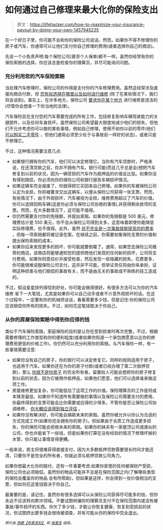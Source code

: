 # 如何通过自己修理来最大化你的保险支出

> 原文：<https://lifehacker.com/how-to-maximize-your-insurance-payout-by-doing-your-own-1457945235>

在一个好日子里，你可能不会和你的保险公司说话。然而，如果你不得不修理你的房子或汽车，你通常可以让他们支付你自己修理的费用(或者选择你自己的商店)。



先说一个小免责声明:每个保险公司(甚至个人保单)都不一样。虽然你经常有你的保险索赔的选择，你应该总是检查你的理算员，并尽可能询问问题。

### 充分利用您的汽车保险索赔

当处理汽车修理时，保险公司的作用是支付你的汽车修理费用。虽然这经常涉及直接向商店付款，但 [您有权选择在哪里以及如何进行维修](http://www.diamondcertified.org/report/livermore-collision-center-inc/article/no-matter-what-insurance-companies-say-you-can-choose-your-own-repair-shop) (除了在某些情况下，我们将会谈到)。事实上，在许多地方，保险公司 [要求你在某个地方](http://www.carinsurance101.com/can-i-choose-any-body-shop-to-repair-my-car/#.UnVYD_msjvY) 进行维修是违法的(尽管你会想查一下你当地的法律)。

汽车保险旨在支付您的汽车需要完成的所有工作，包括修复影响车辆驾驶能力的关键部件，以及任何车身损坏。虽然保险公司希望最大限度地减少他们的损失，但他们不允许考虑你可以做的某些事情，例如自己修理，使用不如你以前的零件(他们 [可以购买二手零件](http://www.perryandterryautobody.com/rights.php) ，但他们通常必须至少处于与事故前一样好的状态)，或者只是不修理它。

不过，这种情况需要注意几点:

*   如果银行拥有你的汽车，他们可以决定修理它。当你有汽车贷款时，严格来说，在还清贷款之前，你并不拥有汽车。银行可能(而且几乎总是会)想把汽车修复到以前的状况，因为一辆受损的汽车作为抵押品的价值会比低。如果你没有得到赔偿，你必须向你的保险公司和银行报告车辆损坏情况。
*   如果这辆车完全报废了，你就得把它买回来自己修理。如果你的车被保险公司认定为全损，你将被要求交出这辆车，以便从保险公司获得一张支票。然而，有些情况下，由于外观损坏，汽车被视为全损，维修费用超过了汽车的价值。你可以选择回购车辆(这是你必须与保险公司协商的事情),并获得剩余款项的支票。然而，在大多数情况下，这可能不值得。
*   你仍然需要支付你的免赔额，并提出索赔。如果你的免赔额是 500 美元，修理费估计是 550 美元，你不会从保险公司得到太多，这意味着即使你能降低实际修理费，也不值得。此外，虽然 [并不完全是一次事故就能提高你的费率](http://www.esurance.com/insurance-resources/car-insurance-rates-claims-myth) ，但每一项索赔都将被记录在案。在继续之前，你需要权衡保险支票的价值和提出保险索赔的成本。
*   如果你后来发现更多的损坏，你可能就要倒霉了。通常，如果您去保险公司推荐的商店，该商店将能够通知您的提供商他们发现的任何新的损坏，公司将支付费用。如果你同意估价并接受检查，然后发现一些隐藏的损失，花费更多，你可能很难说服保险公司支付。这并非不可能，但举证责任将由你来承担，证明这种损害与他们赔偿的事故有关，而不是由无关的事故或不熟练的技工造成的。

不过，假设星星排列得恰到好处，你可能会做得很好。有很多方法可以为你的汽车维修 省下一大笔钱，尤其是如果你可以自己动手或者不介意外观损坏的话。在这个过程中，一定要和你的机械师谈谈，看看需要多少钱，但是记住:你的保险公司应该赔偿你所有的损失。不过，如何花这笔钱取决于你自己。

### 从你的房屋保险索赔中得到你应得的钱

类似于汽车保险索赔，家庭保险的目的是让你在受到损害时再次完整。不过，根据需要修理的工作类型和你的便利程度(或者如果你知道一个承包商愿意以比你的修理费用更低的价格工作)，你仍然可以充分利用你的索赔。与汽车保险一样，有一些事情需要注意:

*   如果你没有自己的房子，你的银行可以决定修复它。同样的规则适用于房子，也适用于汽车。如果你还在为你的房子付款(或者已经办理了第二次抵押贷款)，那么 [你就不是你房子](http://mn.gov/commerce/insurance/topics/home-property/rebuilding-after-disaster.jsp) 的完全所有者。留置权人可能会想把你的房子修复到以前的状态，因为它被用作抵押品，如果他们愿意，他们可以选择谁来做这项工作。
*   房屋维修更加复杂，你可能低估了这项工作的价值。保险理算员的工作是将成本降至最低，如果你不知道所有需要做的事情以及保险公司需要支付的费用，你最终得到的支票可能会比你需要或应得的少得多。不管你是否让保险公司协调维修， [你大概应该得到独立评估](http://www.ican2000.com/ussethome.html) 。
*   如果你没有解决好，你可能会搞砸未来的索赔。虽然你被允许以你认为合适的方式完成工作(如果你完全拥有你的房子)，但如果由于劣质工作造成更多损失，你的保险可能会拒绝未来的索赔。如果你的妹夫有一家屋顶公司或类似的公司，你也许能省下一些钱，但是如果你打算在没有经验的情况下修理坏掉的水管，你只能让事情变得更糟。

一般来说，房主将很难获得直接支付，因为大多数抵押贷款需要很长时间才能还清，只要你不是完全的所有者，你就必须与抵押贷款公司角力。

如果你想最大化你的赔付，还有一件事要考虑:如果你家里的任何被保财产受损，保险公司也必须赔偿。虽然你的物品可能并不总是在保险范围之内(了解哪些类型的保险会覆盖你的物品 会有所帮助)，但如果是这样，你会得到一张价值相当的支票，但如何花这笔钱取决于你自己。

最重要的是，请记住，虽然你有很多选择可以从保险公司获得尽可能多的钱，但你永远不应该转向欺诈领域。不要试图哄骗你的理算员支付不在保险范围内或没有被事故/事件损坏的东西。你欠了多少钱，才能让你恢复健康，恢复到受损前的状况，但试图挤出更多钱会很快被调查，并有可能从你的保险中完全退出。

*<small>照片由</small>* [*<small>西蒙【布莱克利】</small>*](http://www.flickr.com/photos/sblackley/3838043760/) *<small>和</small>* [*<small>埃里克</small>*](http://www.flickr.com/photos/soundfromwayout/3474301838/) *<small>组成。</small>*